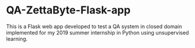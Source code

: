 # QA-ZettaByte-Flask-app
This is a Flask web app  developed to test a QA system in closed domain implemented for my 2019 summer internship in Python using unsupervised learning.
